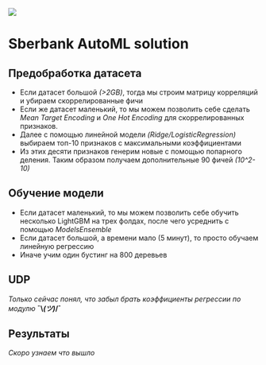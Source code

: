 ![](https://github.com/alxmamaev/image-storage/blob/master/sdsj2018/Снимок%20экрана%202018-11-04%20в%2017.17.38.png)
# Sberbank AutoML solution

## Предобработка датасета

* Если датасет большой _(>2GB)_, тогда мы строим матрицу корреляций и убираем скоррелированные фичи
* Если же датасет маленький, то мы можем позволить себе сделать *Mean Target Encoding* и *One Hot Encoding* для скоррелированных признаков.
* Далее с помощью линейной модели _(Ridge/LogisticRegression)_ выбираем топ-10 признаков с максимальными коэффициентами
* Из этих десяти признаков генерим новые с помощью попарного деления. Таким образом получаем дополнительные 90 фичей _(10^2-10)_


## Обучение модели

* Если датасет маленький, то мы можем позволить себе обучить несколько LightGBM на трех фолдах, после чего усреднить с помощью *ModelsEnsemble*
* Если датасет большой, а времени мало (5 минут), то просто обучаем линейную регрессию
* Иначе учим один бустинг на 800 деревьев


## UDP
_Только сейчас понял, что забыл брать коэффициенты регрессии по модулю_
**¯\\_(ツ)_/¯**

 ## Результаты
_Скоро узнаем что вышло_
